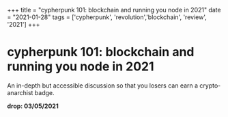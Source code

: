 +++
title = "cypherpunk 101: blockchain and running you node in 2021"
date = "2021-01-28"
tags = ['cypherpunk', 'revolution','blockchain', 'review', '2021']
+++



# cypherpunk 101: blockchain and running you node in 2021

An in-depth but accessible discussion so that you losers can earn a crypto-anarchist badge.

**drop: 03/05/2021**